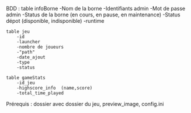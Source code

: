BDD :
    table infoBorne
        -Nom de la borne
        -Identifiants admin
        -Mot de passe admin
        -Status de la borne (en cours, en pause, en maintenance)
        -Status dépot (disponible, indisponible)
        -runtime

    table jeu
        -id
        -launcher
        -nombre de joueurs
        -"path"
        -date_ajout
        -type
        -status

    table gameStats
        -id_jeu
        -highscore_info  (name,score)
        -total_time_played

Prérequis :
    dossier avec dossier du jeu, preview_image, config.ini